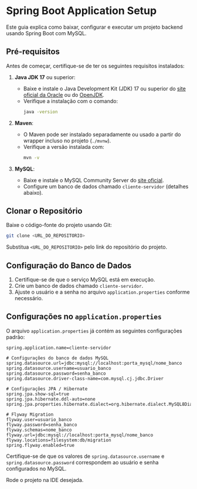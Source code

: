 # Spring Boot Application Setup

Este guia explica como baixar, configurar e executar um projeto backend usando Spring Boot com MySQL.

## Pré-requisitos

Antes de começar, certifique-se de ter os seguintes requisitos instalados:

1. **Java JDK 17** ou superior:
    - Baixe e instale o Java Development Kit (JDK) 17 ou superior do [site oficial da Oracle](https://www.oracle.com/java/technologies/javase-downloads.html) ou do [OpenJDK](https://openjdk.org/).
    - Verifique a instalação com o comando:
      ```bash
      java -version
      ```

2. **Maven**:
    - O Maven pode ser instalado separadamente ou usado a partir do wrapper incluso no projeto (`./mvnw`).
    - Verifique a versão instalada com:
      ```bash
      mvn -v
      ```

3. **MySQL**:
    - Baixe e instale o MySQL Community Server do [site oficial](https://dev.mysql.com/downloads/).
    - Configure um banco de dados chamado `cliente-servidor` (detalhes abaixo).

## Clonar o Repositório

Baixe o código-fonte do projeto usando Git:

```bash
git clone <URL_DO_REPOSITORIO>
```
Substitua `<URL_DO_REPOSITORIO>` pelo link do repositório do projeto.

## Configuração do Banco de Dados

1. Certifique-se de que o serviço MySQL está em execução.
2. Crie um banco de dados chamado `cliente-servidor`.
3. Ajuste o usuário e a senha no arquivo `application.properties` conforme necessário.

## Configurações no `application.properties`

O arquivo `application.properties` já contém as seguintes configurações padrão:

```properties
spring.application.name=cliente-servidor

# Configurações do banco de dados MySQL
spring.datasource.url=jdbc:mysql://localhost:porta_mysql/nome_banco
spring.datasource.username=usuario_banco
spring.datasource.password=senha_banco
spring.datasource.driver-class-name=com.mysql.cj.jdbc.Driver

# Configurações JPA / Hibernate
spring.jpa.show-sql=true
spring.jpa.hibernate.ddl-auto=none
spring.jpa.properties.hibernate.dialect=org.hibernate.dialect.MySQL8Dialect

# Flyway Migration
flyway.user=usuario_banco
flyway.password=senha_banco
flyway.schemas=nome_banco
flyway.url=jdbc:mysql://localhost:porta_mysql/nome_banco
flyway.locations=filesystem:db/migration
spring.flyway.enabled=true
```

Certifique-se de que os valores de `spring.datasource.username` e `spring.datasource.password` correspondem ao usuário e senha configurados no MySQL.

Rode o projeto na IDE desejada.
